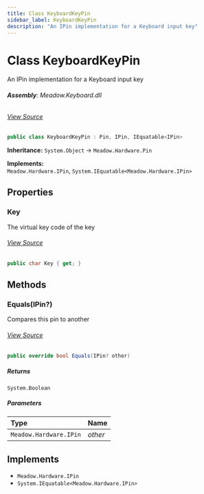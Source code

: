 ```yaml
---
title: Class KeyboardKeyPin
sidebar_label: KeyboardKeyPin
description: "An IPin implementation for a Keyboard input key"
---
```

# Class KeyboardKeyPin
An IPin implementation for a Keyboard input key

###### **Assembly**: Meadow.Keyboard.dll
###### [View Source](https://github.com/WildernessLabs/Meadow.Foundation.git/blob/develop/Source/Meadow.Foundation.Peripherals/Sensors.Hid.Keyboard/Driver/KeyboardKeyPin.cs#L10)
```csharp title="Declaration"
public class KeyboardKeyPin : Pin, IPin, IEquatable<IPin>
```
**Inheritance:** `System.Object` -> `Meadow.Hardware.Pin`

**Implements:**  
`Meadow.Hardware.IPin`, `System.IEquatable<Meadow.Hardware.IPin>`

## Properties
### Key
The virtual key code of the key
###### [View Source](https://github.com/WildernessLabs/Meadow.Foundation.git/blob/develop/Source/Meadow.Foundation.Peripherals/Sensors.Hid.Keyboard/Driver/KeyboardKeyPin.cs#L15)
```csharp title="Declaration"
public char Key { get; }
```
## Methods
### Equals(IPin?)
Compares this pin to another
###### [View Source](https://github.com/WildernessLabs/Meadow.Foundation.git/blob/develop/Source/Meadow.Foundation.Peripherals/Sensors.Hid.Keyboard/Driver/KeyboardKeyPin.cs#L35)
```csharp title="Declaration"
public override bool Equals(IPin? other)
```

##### Returns

`System.Boolean`

##### Parameters

| Type | Name |
|:--- |:--- |
| `Meadow.Hardware.IPin` | *other* |


## Implements

* `Meadow.Hardware.IPin`
* `System.IEquatable<Meadow.Hardware.IPin>`
